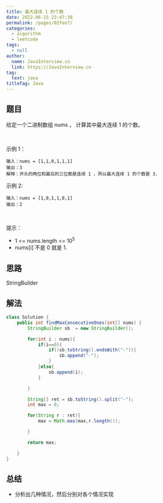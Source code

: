 ```yaml
---
title: 最大连续 1 的个数
date: 2022-06-15 23:47:38
permalink: /pages/02fee7/
categories: 
  - algorithm
  - leetcode
tags: 
  - null
author: 
  name: JavaInterview.cn
  link: https://JavaInterview.cn
tag: 
  text: java
titleTag: Java
---
```


## 题目
给定一个二进制数组 nums ， 计算其中最大连续 1 的个数。

 

示例 1：

    输入：nums = [1,1,0,1,1,1]
    输出：3
    解释：开头的两位和最后的三位都是连续 1 ，所以最大连续 1 的个数是 3.
示例 2:

    输入：nums = [1,0,1,1,0,1]
    输出：2
 

提示：

- 1 <= nums.length <= 10<sup>5</sup>
- nums[i] 不是 0 就是 1.



## 思路


StringBuilder

## 解法
```java
class Solution {
    public int findMaxConsecutiveOnes(int[] nums) {
        StringBuilder sb  = new StringBuilder();

        for(int i : nums){
            if(i==0){
                if(!sb.toString().endsWith("-")){
                    sb.append("-");
                }
            }else{
                sb.append(i);
            }

        }

        String[] ret = sb.toString().split("-");
        int max = 0;

        for(String r : ret){
            max = Math.max(max,r.length());

        }

        return max;

    }
}

```

## 总结

- 分析出几种情况，然后分别对各个情况实现 
